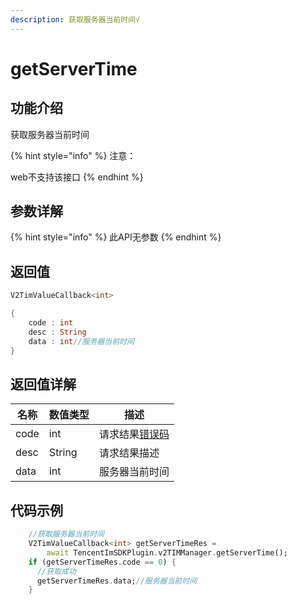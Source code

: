 ```yaml
---
description: 获取服务器当前时间√
---
```


# getServerTime

## 功能介绍

获取服务器当前时间

{% hint style="info" %}
注意：

&#x20;web不支持该接口
{% endhint %}

## 参数详解

{% hint style="info" %}
此API无参数
{% endhint %}

## 返回值

```dart
V2TimValueCallback<int>

{
    code : int
    desc : String
    data : int//服务器当前时间
}
```

## 返回值详解

| 名称   | 数值类型   | 描述                                                             |
| ---- | ------ | -------------------------------------------------------------- |
| code | int    | 请求结果[错误码](https://cloud.tencent.com/document/product/269/1671) |
| desc | String | 请求结果描述                                                         |
| data | int    | 服务器当前时间                                                        |

## 代码示例  &#x20;

```dart
    //获取服务器当前时间
    V2TimValueCallback<int> getServerTimeRes =
        await TencentImSDKPlugin.v2TIMManager.getServerTime();
    if (getServerTimeRes.code == 0) {
      //获取成功
      getServerTimeRes.data;//服务器当前时间
    }
```

